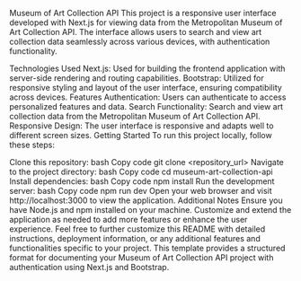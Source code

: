 Museum of Art Collection API
This project is a responsive user interface developed with Next.js for viewing data from the Metropolitan Museum of Art Collection API. The interface allows users to search and view art collection data seamlessly across various devices, with authentication functionality.

Technologies Used
Next.js: Used for building the frontend application with server-side rendering and routing capabilities.
Bootstrap: Utilized for responsive styling and layout of the user interface, ensuring compatibility across devices.
Features
Authentication: Users can authenticate to access personalized features and data.
Search Functionality: Search and view art collection data from the Metropolitan Museum of Art Collection API.
Responsive Design: The user interface is responsive and adapts well to different screen sizes.
Getting Started
To run this project locally, follow these steps:

Clone this repository:
bash
Copy code
git clone <repository_url>
Navigate to the project directory:
bash
Copy code
cd museum-art-collection-api
Install dependencies:
bash
Copy code
npm install
Run the development server:
bash
Copy code
npm run dev
Open your web browser and visit http://localhost:3000 to view the application.
Additional Notes
Ensure you have Node.js and npm installed on your machine.
Customize and extend the application as needed to add more features or enhance the user experience.
Feel free to further customize this README with detailed instructions, deployment information, or any additional features and functionalities specific to your project. This template provides a structured format for documenting your Museum of Art Collection API project with authentication using Next.js and Bootstrap.
